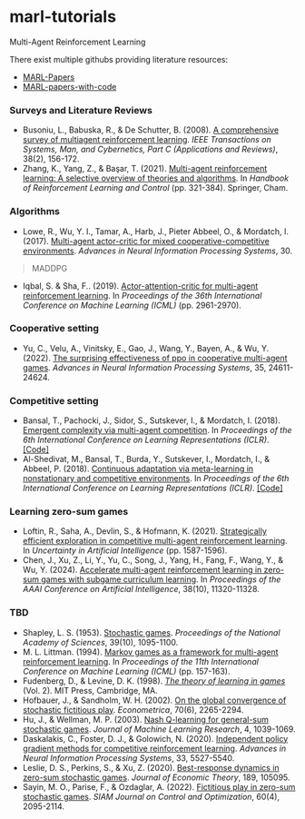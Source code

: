 # marl-tutorials
Multi-Agent Reinforcement Learning

There exist multiple githubs providing literature resources:
- [MARL-Papers](https://github.com/LantaoYu/MARL-Papers)
- [MARL-papers-with-code](https://github.com/TimeBreaker/MARL-papers-with-code)

### Surveys and Literature Reviews
- Busoniu, L., Babuska, R., & De Schutter, B. (2008). [A comprehensive survey of multiagent reinforcement learning](https://doi.org/10.1109/TSMCC.2007.913919). _IEEE Transactions on Systems, Man, and Cybernetics, Part C (Applications and Reviews)_, 38(2), 156-172.
- Zhang, K., Yang, Z., & Başar, T. (2021). [Multi-agent reinforcement learning: A selective overview of theories and algorithms](https://doi.org/10.1007/978-3-030-60990-0_12). In _Handbook of Reinforcement Learning and Control_ (pp. 321-384). Springer, Cham.

### Algorithms
- Lowe, R., Wu, Y. I., Tamar, A., Harb, J., Pieter Abbeel, O., & Mordatch, I. (2017). [Multi-agent actor-critic for mixed cooperative-competitive environments](https://papers.nips.cc/paper_files/paper/2017/hash/68a9750337a418a86fe06c1991a1d64c-Abstract.html). _Advances in Neural Information Processing Systems_, 30.
> MADDPG
- Iqbal, S. & Sha, F.. (2019). [Actor-attention-critic for multi-agent reinforcement learning](https://proceedings.mlr.press/v97/iqbal19a.html). In _Proceedings of the 36th International Conference on Machine Learning (ICML)_ (pp. 2961-2970).

### Cooperative setting
- Yu, C., Velu, A., Vinitsky, E., Gao, J., Wang, Y., Bayen, A., & Wu, Y. (2022). [The surprising effectiveness of ppo in cooperative multi-agent games](https://proceedings.neurips.cc/paper_files/paper/2022/hash/9c1535a02f0ce079433344e14d910597-Abstract-Datasets_and_Benchmarks.html). _Advances in Neural Information Processing Systems_, 35, 24611-24624.

### Competitive setting
- Bansal, T., Pachocki, J., Sidor, S., Sutskever, I., & Mordatch, I. (2018). [Emergent complexity via multi-agent competition](https://openreview.net/pdf?id=Sy0GnUxCb). In _Proceedings of the 6th International Conference on Learning Representations (ICLR)_. [\[Code\]](https://github.com/openai/multiagent-competition)
- Al-Shedivat, M., Bansal, T., Burda, Y., Sutskever, I., Mordatch, I., & Abbeel, P. (2018). [Continuous adaptation via meta-learning in nonstationary and competitive environments](https://openreview.net/pdf?id=Sk2u1g-0-). In _Proceedings of the 6th International Conference on Learning Representations (ICLR)_. [\[Code\]](https://github.com/openai/robosumo)

### Learning zero-sum games
- Loftin, R., Saha, A., Devlin, S., & Hofmann, K. (2021). [Strategically efficient exploration in competitive multi-agent reinforcement learning](https://proceedings.mlr.press/v161/loftin21a.html). In _Uncertainty in Artificial Intelligence_ (pp. 1587-1596).
- Chen, J., Xu, Z., Li, Y., Yu, C., Song, J., Yang, H., Fang, F., Wang, Y., & Wu, Y. (2024). [Accelerate multi-agent reinforcement learning in zero-sum games with subgame curriculum learning](https://doi.org/10.1609/aaai.v38i10.29011). In _Proceedings of the AAAI Conference on Artificial Intelligence_, 38(10), 11320-11328.

### TBD
- Shapley, L. S. (1953). [Stochastic games](https://doi.org/10.1073/pnas.39.10.1095). _Proceedings of the National Academy of Sciences_, 39(10), 1095-1100.
- M. L. Littman. (1994). [Markov games as a framework for multi-agent reinforcement learning](https://doi.org/10.1016/B978-1-55860-335-6.50027-1). In _Proceedings of the 11th International Conference on Machine Learning (ICML)_ (pp. 157-163).
- Fudenberg, D., & Levine, D. K. (1998). [_The theory of learning in games_](https://mitpress.mit.edu/9780262529242/the-theory-of-learning-in-games/) (Vol. 2). MIT Press, Cambridge, MA.
- Hofbauer, J., & Sandholm, W. H. (2002). [On the global convergence of stochastic fictitious play](https://doi.org/10.1111/j.1468-0262.2002.00440.x). _Econometrica_, 70(6), 2265-2294.
- Hu, J., & Wellman, M. P. (2003). [Nash Q-learning for general-sum stochastic games](https://www.jmlr.org/papers/volume4/hu03a/hu03a.pdf). _Journal of Machine Learning Research_, 4, 1039-1069.
- Daskalakis, C., Foster, D. J., & Golowich, N. (2020). [Independent policy gradient methods for competitive reinforcement learning](https://dl.acm.org/doi/pdf/10.5555/3495724.3496188). _Advances in Neural Information Processing Systems_, 33, 5527-5540.
- Leslie, D. S., Perkins, S., & Xu, Z. (2020). [Best-response dynamics in zero-sum stochastic games](https://doi.org/10.1016/j.jet.2020.105095). _Journal of Economic Theory_, 189, 105095.
- Sayin, M. O., Parise, F., & Ozdaglar, A. (2022). [Fictitious play in zero-sum stochastic games](https://doi.org/10.1137/21M1426675). _SIAM Journal on Control and Optimization_, 60(4), 2095-2114.
